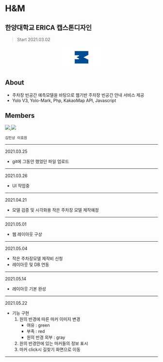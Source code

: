 # H&M
## 한양대학교 ERICA 캡스톤디자인 
> Start 2021.03.02
<p align="center">
  <img src="img/logo_color.png" alt="coding" width="150px" />
</p>

## About
- 주차장 빈공간 예측모델을 바탕으로 웹기반 주차장 빈공간 안내 서비스 제공
- Yolo V3, Yolo-Mark, Php, KakaoMap API, Javascript
## Members

<p>
<a href="https://github.com/kms2698">
    <img src="https://github.com/kms2698.png"
    width="100">
</a>
<a href="https://github.com/Recorder08">
    <img src="https://github.com/Recorder08.png"
    width="100"> 
</a>     
</p>

    김민상 이효원


---
2021.03.25
- git에 그동안 했었던 파일 업로드
---
2021.03.26
- UI 작업중
---
2021.04.21
- 모델 검증 및 시각화용 작은 주차장 모델 제작예정 
---
2021.05.01
- 웹 레이아웃 구상
---
2021.05.04
- 작은 주차장모델 제작비 신청
- 레이아웃 및 DB 연동
---
2021.05.14
- 레이아웃 기본 완성
---
2021.05.22
- 기능 구현
    1. 원의 반경에 따른 마커 이미지 변경
    	- 여유 : green
    	- 부족 : red
    	- 원의 반경 외부 : gray
    2. 원의 반경안에 있는 마커들의 정보 표시
    3. 마커 click시 길찾기 화면으로 이동
---
